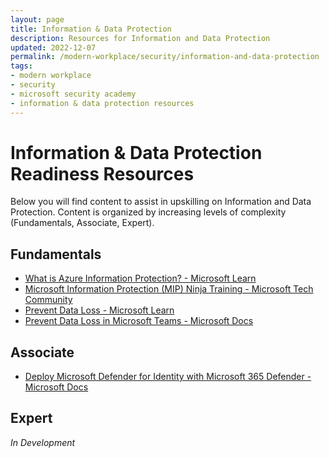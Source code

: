 ```yaml
---
layout: page
title: Information & Data Protection
description: Resources for Information and Data Protection
updated: 2022-12-07
permalink: /modern-workplace/security/information-and-data-protection
tags:
- modern workplace
- security
- microsoft security academy
- information & data protection resources
---
```


# Information & Data Protection Readiness Resources
Below you will find content to assist in upskilling on Information and Data Protection. Content is organized by increasing levels of complexity (Fundamentals, Associate, Expert).

## Fundamentals
* [What is Azure Information Protection? - Microsoft Learn](https://docs.microsoft.com/en-us/azure/information-protection/what-is-information-protection)
* [Microsoft Information Protection (MIP) Ninja Training - Microsoft Tech Community](https://techcommunity.microsoft.com/t5/security-compliance-and-identity/the-microsoft-information-protection-mip-ninja-training-is-here/ba-p/2887478?WT.mc_id=m365-0000-rotrent)
* [Prevent Data Loss - Microsoft Learn](https://docs.microsoft.com/en-us/learn/modules/m365-security-data-loss/)
* [Prevent Data Loss in Microsoft Teams - Microsoft Docs](https://docs.microsoft.com/en-us/microsoft-365/compliance/dlp-microsoft-teams?view=o365-worldwide)

## Associate
* [Deploy Microsoft Defender for Identity with Microsoft 365 Defender - Microsoft Docs](https://docs.microsoft.com/en-us/azure-advanced-threat-protection/atp-mcas-integration)

## Expert
*In Development*
